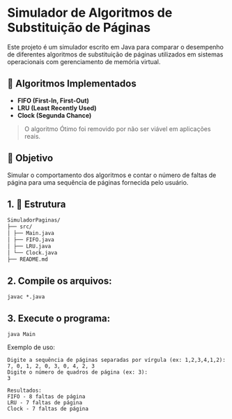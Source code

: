 # Simulador de Algoritmos de Substituição de Páginas

Este projeto é um simulador escrito em Java para comparar o desempenho de diferentes algoritmos de substituição de páginas utilizados em sistemas operacionais com gerenciamento de memória virtual.

## 📌 Algoritmos Implementados

- **FIFO (First-In, First-Out)**
- **LRU (Least Recently Used)**
- **Clock (Segunda Chance)**

> O algoritmo Ótimo foi removido por não ser viável em aplicações reais.

## 🎯 Objetivo

Simular o comportamento dos algoritmos e contar o número de faltas de página para uma sequência de páginas fornecida pelo usuário.

## 1. 🧩 Estrutura
```bash
SimuladorPaginas/
├── src/
│ ├── Main.java
│ ├── FIFO.java
│ ├── LRU.java
│ └── Clock.java
├── README.md
```

## 2. Compile os arquivos:
```
javac *.java
```

## 3. Execute o programa:
```
java Main
```
Exemplo de uso:
```
Digite a sequência de páginas separadas por vírgula (ex: 1,2,3,4,1,2):
7, 0, 1, 2, 0, 3, 0, 4, 2, 3
Digite o número de quadros de página (ex: 3):
3

Resultados:
FIFO - 8 faltas de página
LRU - 7 faltas de página
Clock - 7 faltas de página
```
